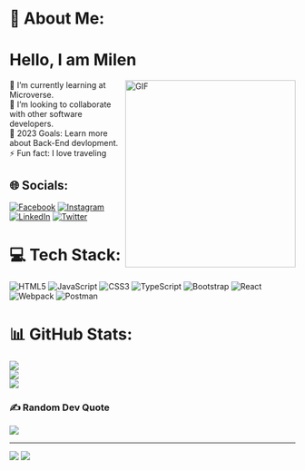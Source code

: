 # 💫 About Me:
# Hello, I am Milen
<img align="right" alt="GIF" src="https://i.pinimg.com/originals/75/8f/1c/758f1cd8cede9c3e4711306fc030f4ce.gif" height="330" width="300" /> 

🌱 I’m currently learning at Microverse.<br>👯 I’m looking to collaborate with other software developers.<br>🥅 2023 Goals: Learn more about Back-End devlopment.<br>⚡ Fun fact: I love traveling 
## 🌐 Socials:
[![Facebook](https://img.shields.io/badge/Facebook-%231877F2.svg?logo=Facebook&logoColor=white)](https://facebook.com/MilenAlebel) [![Instagram](https://img.shields.io/badge/Instagram-%23E4405F.svg?logo=Instagram&logoColor=white)](https://instagram.com/milenalebel) [![LinkedIn](https://img.shields.io/badge/LinkedIn-%230077B5.svg?logo=linkedin&logoColor=white)](https://linkedin.com/in/MilenAlebel) [![Twitter](https://img.shields.io/badge/Twitter-%231DA1F2.svg?logo=Twitter&logoColor=white)](https://twitter.com/milenalebel) 

# 💻 Tech Stack:
![HTML5](https://img.shields.io/badge/html5-%23E34F26.svg?style=for-the-badge&logo=html5&logoColor=white) ![JavaScript](https://img.shields.io/badge/javascript-%23323330.svg?style=for-the-badge&logo=javascript&logoColor=%23F7DF1E) ![CSS3](https://img.shields.io/badge/css3-%231572B6.svg?style=for-the-badge&logo=css3&logoColor=white) ![TypeScript](https://img.shields.io/badge/typescript-%23007ACC.svg?style=for-the-badge&logo=typescript&logoColor=white) ![Bootstrap](https://img.shields.io/badge/bootstrap-%23563D7C.svg?style=for-the-badge&logo=bootstrap&logoColor=white) ![React](https://img.shields.io/badge/react-%2320232a.svg?style=for-the-badge&logo=react&logoColor=%2361DAFB) ![Webpack](https://img.shields.io/badge/webpack-%238DD6F9.svg?style=for-the-badge&logo=webpack&logoColor=black) ![Postman](https://img.shields.io/badge/Postman-FF6C37?style=for-the-badge&logo=postman&logoColor=white)
# 📊 GitHub Stats:
![](https://github-readme-stats.vercel.app/api?username=milen-ale&theme=dark&hide_border=false&include_all_commits=false&count_private=true)<br/>
![](https://github-readme-streak-stats.herokuapp.com/?user=milen-ale&theme=dark&hide_border=false)<br/>
![](https://github-readme-stats.vercel.app/api/top-langs/?username=milen-ale&theme=dark&hide_border=false&include_all_commits=false&count_private=true&layout=compact)

### ✍️ Random Dev Quote
![](https://quotes-github-readme.vercel.app/api?type=vetical&theme=tokyonight)

---
[![](https://visitcount.itsvg.in/api?id=milen-ale&icon=0&color=1)](https://visitcount.itsvg.in)
[![](https://visitcount.itsvg.in/api?id=milenalebel&label=Profile%20Views&color=9&icon=5&pretty=false)](https://visitcount.itsvg.in)
